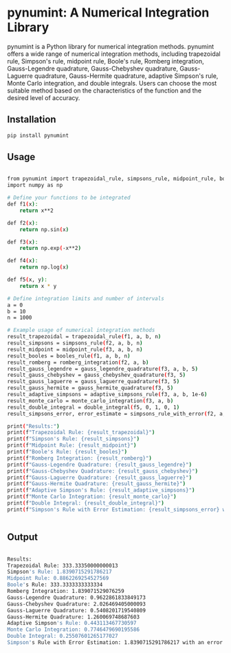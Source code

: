# pynumint: A Numerical Integration Library

pynumint is a Python library for numerical integration methods.
pynumint offers a wide range of numerical integration methods, including trapezoidal rule, Simpson's rule, midpoint rule, Boole's rule, Romberg integration, Gauss-Legendre quadrature, Gauss-Chebyshev quadrature, Gauss-Laguerre quadrature, Gauss-Hermite quadrature, adaptive Simpson's rule, Monte Carlo integration, and double integrals. Users can choose the most suitable method based on the characteristics of the function and the desired level of accuracy.

## Installation

```bash
pip install pynumint


```

## Usage
```bash

from pynumint import trapezoidal_rule, simpsons_rule, midpoint_rule, booles_rule, romberg_integration, gauss_legendre_quadrature, gauss_chebyshev_quadrature, gauss_laguerre_quadrature, gauss_hermite_quadrature, adaptive_simpsons_rule, monte_carlo_integration, double_integral, simpsons_rule_with_error
import numpy as np

# Define your functions to be integrated
def f1(x):
    return x**2

def f2(x):
    return np.sin(x)

def f3(x):
    return np.exp(-x**2)

def f4(x):
    return np.log(x) 

def f5(x, y):
    return x * y

# Define integration limits and number of intervals
a = 0
b = 10
n = 1000

# Example usage of numerical integration methods
result_trapezoidal = trapezoidal_rule(f1, a, b, n)
result_simpsons = simpsons_rule(f2, a, b, n)
result_midpoint = midpoint_rule(f3, a, b, n)
result_booles = booles_rule(f1, a, b, n)
result_romberg = romberg_integration(f2, a, b)
result_gauss_legendre = gauss_legendre_quadrature(f3, a, b, 5)
result_gauss_chebyshev = gauss_chebyshev_quadrature(f3, 5)
result_gauss_laguerre = gauss_laguerre_quadrature(f3, 5)
result_gauss_hermite = gauss_hermite_quadrature(f3, 5)
result_adaptive_simpsons = adaptive_simpsons_rule(f3, a, b, 1e-6)
result_monte_carlo = monte_carlo_integration(f3, a, b)
result_double_integral = double_integral(f5, 0, 1, 0, 1)
result_simpsons_error, error_estimate = simpsons_rule_with_error(f2, a, b, n)

print("Results:")
print(f"Trapezoidal Rule: {result_trapezoidal}")
print(f"Simpson's Rule: {result_simpsons}")
print(f"Midpoint Rule: {result_midpoint}")
print(f"Boole's Rule: {result_booles}")
print(f"Romberg Integration: {result_romberg}")
print(f"Gauss-Legendre Quadrature: {result_gauss_legendre}")
print(f"Gauss-Chebyshev Quadrature: {result_gauss_chebyshev}")
print(f"Gauss-Laguerre Quadrature: {result_gauss_laguerre}")
print(f"Gauss-Hermite Quadrature: {result_gauss_hermite}")
print(f"Adaptive Simpson's Rule: {result_adaptive_simpsons}")
print(f"Monte Carlo Integration: {result_monte_carlo}")
print(f"Double Integral: {result_double_integral}")
print(f"Simpson's Rule with Error Estimation: {result_simpsons_error} with an error estimate of {error_estimate}")



```

## Output
```bash 

Results:
Trapezoidal Rule: 333.33350000000013
Simpson's Rule: 1.8390715291786217
Midpoint Rule: 0.8862269254527569
Boole's Rule: 333.3333333333334
Romberg Integration: 1.839071529076259
Gauss-Legendre Quadrature: 0.9622861833849173
Gauss-Chebyshev Quadrature: 2.026469405000093
Gauss-Laguerre Quadrature: 0.5408201719540809
Gauss-Hermite Quadrature: 1.260069748687603
Adaptive Simpson's Rule: 0.443113467730597
Monte Carlo Integration: 0.7746479690195586
Double Integral: 0.25507601265177027
Simpson's Rule with Error Estimation: 1.8390715291786217 with an error estimate of 5.555553794065748e-06

```

